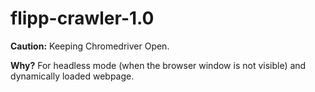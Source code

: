 # flipp-crawler-1.0

**Caution:** Keeping Chromedriver Open.

**Why?**
For headless mode (when the browser window is not visible) and dynamically loaded webpage.

